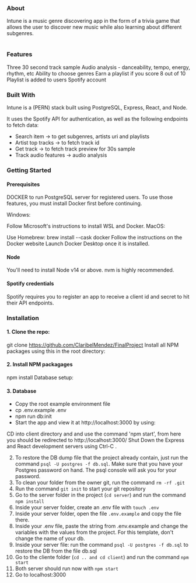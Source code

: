 ### About
Intune is a music genre discovering app in the form of a trivia game that allows the user to discover new music while also learning about different subgenres.


#



### Features

Three 30 second track sample 
Audio analysis - danceability, tempo, energy, rhythm, etc
Ability to choose genres
Earn a playlist if you score 8 out of 10
Playlist is added to users Spotify account

### Built With

Intune is a (PERN) stack built using PostgreSQL, Express, React, and Node.

It uses the Spotify API for authentication, as well as the following endpoints to fetch data:

- Search item -> to get subgenres, artists uri and playlists
- Artist top tracks -> to fetch track id
- Get track -> to fetch track preview for 30s sample
- Track audio features ->  audio analysis


### Getting Started

#### Prerequisites

DOCKER to run PostgreSQL server for registered users. To use those features, you must install Docker first before continuing.

Windows:

Follow Microsoft's instructions to install WSL and Docker.
MacOS:

Use Homebrew: brew install --cask docker
Follow the instructions on the Docker website
Launch Docker Desktop once it is installed.

#### Node

You'll need to install Node v14 or above. nvm is highly recommended.

#### Spotify credentials

Spotify requires you to register an app to receive a client id and secret to hit their API endpoints.

### Installation

#### 1. Clone the repo:

git clone https://github.com/ClaribelMendez/FinalProject
Install all NPM packages using this in the root directory:

#### 2. Install NPM packagages  
npm install
Database setup:

#### 3. Database 

- Copy the root example environment file
- cp .env.example .env
- npm run db:init
- Start the app and view it at http://localhost:3000 by using:

CD into client directory and and use the command  'npm start', from here you should be redirected to http://localhost:3000/
Shut Down the Express and React development servers using Ctrl-C .




2. To restore the DB dump file that the project already contain, just run the command `psql -U postgres -f db.sql`. Make sure that you have your Postgres password on hand. The psql console will ask you for your password. 
3. To clean your folder from the owner git, run the command `rm -rf .git`
4. Run the command `git init` to start your git repository
5. Go to the server folder in the project (`cd server`) and run the command `npm install`
6. Inside your server folder, create an .env file with `touch .env`
7. Inside your server folder, open the file `.env.example` and copy the file there. 
8. Inside your .env file, paste the string from .env.example and change the variables with the values from the project. For this template, don't change the name of your db.
9. Inside your server file: run the command `psql -U postgres -f db.sql` to restore the DB from the file db.sql
10. Go to the cliente folder (`cd .. and cd client`) and run the command `npm start`
11. Both server should run now with `npm start`
12. Go to localhost:3000 